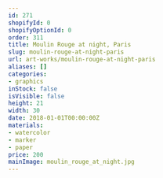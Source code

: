 ```yaml
---
id: 271
shopifyId: 0
shopifyOptionId: 0
order: 311
title: Moulin Rouge at night, Paris
slug: moulin-rouge-at-night-paris
url: art-works/moulin-rouge-at-night-paris
aliases: []
categories:
- graphics
inStock: false
isVisible: false
height: 21
width: 30
date: 2018-01-01T00:00:00Z
materials:
- watercolor
- marker
- paper
price: 200
mainImage: moulin_rouge_at_night.jpg
---
```

